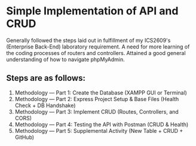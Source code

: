 # Simple Implementation of API and CRUD

Generally followed the steps laid out in fulfillment of my ICS2609's (Enterprise Back-End) laboratory requirement.
A need for more learning of the coding processes of routers and controllers. Attained a good general understanding of how to navigate phpMyAdmin.

## Steps are as follows:

1. Methodology — Part 1: Create the Database (XAMPP GUI or Terminal)
2. Methodology — Part 2: Express Project Setup & Base Files (Health Check + DB Handshake)
3. Methodology — Part 3: Implement CRUD (Routes, Controllers, and CORS)
4. Methodology — Part 4: Testing the API with Postman (CRUD & Health)
5. Methodology — Part 5: Supplemental Activity (New Table + CRUD + GitHub)
